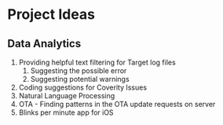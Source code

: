 # Project Ideas

## Data Analytics

1. Providing helpful text filtering for Target log files
	1. Suggesting the possible error
	2. Suggesting potential warnings
2. Coding suggestions for Coverity Issues
3. Natural Language Processing
4. OTA - Finding patterns in the OTA update requests on server
5. Blinks per minute app for iOS